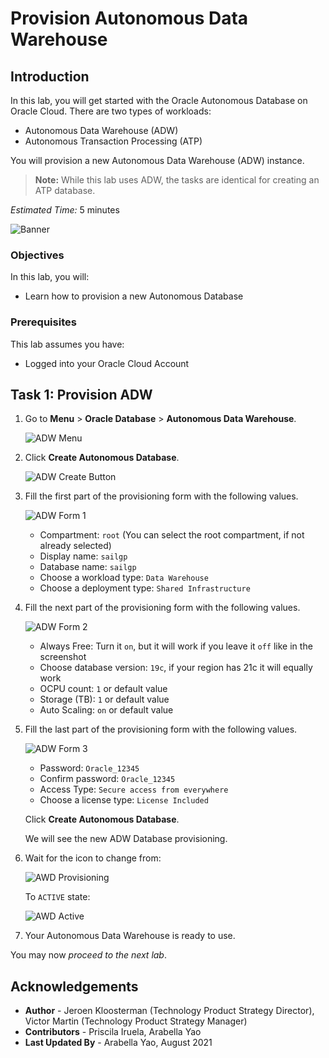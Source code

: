 # Provision  Autonomous Data Warehouse

## Introduction

In this lab, you will get started with the Oracle Autonomous Database on Oracle Cloud. There are two types of workloads:

- Autonomous Data Warehouse (ADW)
- Autonomous Transaction Processing (ATP)

You will provision a new Autonomous Data Warehouse (ADW) instance.

> **Note:** While this lab uses ADW, the tasks are identical for creating an ATP database.

_Estimated Time:_ 5 minutes

![Banner](images/banner.jpg)

### Objectives

In this lab, you will:

-   Learn how to provision a new Autonomous Database

### Prerequisites

This lab assumes you have:

- Logged into your Oracle Cloud Account

## Task 1: Provision ADW

1. Go to **Menu** > **Oracle Database** > **Autonomous Data Warehouse**.

   ![ADW Menu](images/adw-menu.png)

2. Click **Create Autonomous Database**.

   ![ADW Create Button](images/adw-create-button.png)

3. Fill the first part of the provisioning form with the following values.

   ![ADW Form 1](images/adw-form-1.png)

      - Compartment: `root` (You can select the root compartment, if not already selected)
      - Display name: `sailgp`
      - Database name: `sailgp`
      - Choose a workload type: `Data Warehouse`
      - Choose a deployment type: `Shared Infrastructure`

4. Fill the next part of the provisioning form with the following values.

   ![ADW Form 2](images/adw-form-2.png)

      - Always Free: Turn it `on`, but it will work if you leave it `off` like in the screenshot
      - Choose database version: `19c`, if your region has 21c it will equally work
      - OCPU count: `1` or default value
      - Storage (TB): `1` or default value
      - Auto Scaling: `on` or default value

5. Fill the last part of the provisioning form with the following values.

   ![ADW Form 3](images/adw-form-3.png)

      - Password: `Oracle_12345`
      - Confirm password: `Oracle_12345`
      - Access Type: `Secure access from everywhere`
      - Choose a license type: `License Included`

   Click **Create Autonomous Database**.

   We will see the new ADW Database provisioning.

6. Wait for the icon to change from:

   ![AWD Provisioning](images/adw-provisioning-state.png)

   To `ACTIVE` state:

   ![AWD Active](images/adw-active-state.png)

7. Your Autonomous Data Warehouse is ready to use.

You may now *proceed to the next lab*.

## **Acknowledgements**

- **Author** - Jeroen Kloosterman (Technology Product Strategy Director), Victor Martin (Technology Product Strategy Manager)
- **Contributors** - Priscila Iruela, Arabella Yao
- **Last Updated By** - Arabella Yao, August 2021
